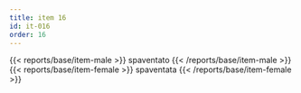 ```yaml
---
title: item 16
id: it-016
order: 16
---
```

{{< reports/base/item-male >}}
  spaventato
{{< /reports/base/item-male >}}
{{< reports/base/item-female >}}
  spaventata
{{< /reports/base/item-female >}}
